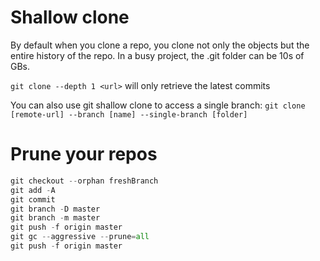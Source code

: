 # Shallow clone
By default when you clone a repo, you clone not only the objects but the entire history of the repo. In a busy project, the .git folder can be 10s of GBs.

`git clone --depth 1 <url>` will only retrieve the latest commits

You can also use git shallow clone to access a single branch:
`git clone [remote-url] --branch [name] --single-branch [folder]` 

# Prune your repos
```python
git checkout --orphan freshBranch
git add -A
git commit
git branch -D master 
git branch -m master 
git push -f origin master 
git gc --aggressive --prune=all
git push -f origin master
```
